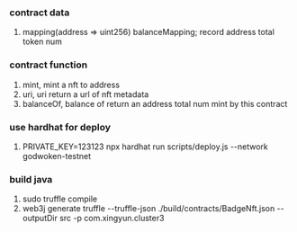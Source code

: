 ### contract data
1. mapping(address => uint256) balanceMapping; record address total token num

### contract function
1. mint, mint a nft to address
2. uri, uri return a url of nft metadata
3. balanceOf, balance of return an address total  num mint by this contract

### use hardhat for deploy
1. PRIVATE_KEY=123123 npx hardhat run scripts/deploy.js --network godwoken-testnet

### build java
1. sudo truffle compile
2. web3j generate truffle --truffle-json ./build/contracts/BadgeNft.json --outputDir src -p com.xingyun.cluster3